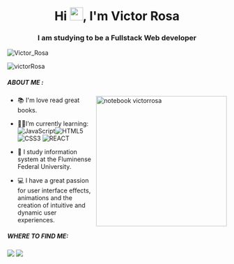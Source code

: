 
<h1 align="center">Hi  <img src="https://raw.githubusercontent.com/kaueMarques/kaueMarques/master/hi.gif" width="30px">, I'm Victor Rosa</h1>
<h3 align="center">I am  studying to be a Fullstack Web developer</h3>
<p align="left"> <img src="https://komarev.com/ghpvc/?username=Victor-Rosa&color=blueviolet" alt="Victor_Rosa" /> </p>

</p align="center">  
<img src="https://github-readme-stats.vercel.app/api?username=victor-rosa&show_icons=true" alt="victorRosa"/> 
</p>




##### ABOUT ME :

<img src="https://raw.githubusercontent.com/MicaelliMedeiros/micaellimedeiros/master/image/computer-illustration.png" min-width="400px" max-width="400px" width="300px" align="right" alt="notebook victorrosa">

 - 📚 I'm love read great books.
- 👨‍💻I’m currently learning: ![JavaScript](https://img.shields.io/badge/-JavaScript-grey?style=flat-square&logo=javascript)![HTML5](https://img.shields.io/badge/-HTML5-E34F26?style=flat-square&logo=html5&logoColor=white)
![CSS3](https://img.shields.io/badge/-CSS3-1572B6?style=flat-square&logo=css3)
![REACT](https://img.shields.io/badge/-React-black?style=flat-square&logo=react)

- 🏫 I study information system at the Fluminense Federal University.
 - 💻 I have a great passion for user interface effects, animations and the creation of intuitive and dynamic user experiences.


##### WHERE TO FIND ME:
<p align="left">

  <a href="https://www.instagram.com/rosavictors/" alt="Instagram">
  <img src="https://img.shields.io/badge/-Instagram-FF1174?style=for-the-badge&logo=instagram&logoColor=white&link=https://www.instagram.com/rosavictors/"/></a>
  
  <a href="https://www.linkedin.com/in/victor-rosa-46b4741b8/" alt="Linkedin">
  <img src="https://img.shields.io/badge/-Linkedin-0e76a8?style=for-the-badge&logo=Linkedin&logoColor=white&link=https://www.linkedin.com/in/victor-rosa" /></a>

 
